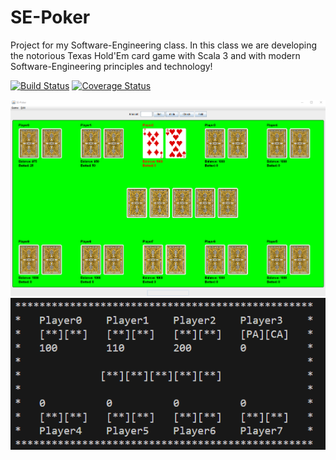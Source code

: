# SE-Poker

Project for my Software-Engineering class. In this class we are developing the notorious Texas Hold'Em card game with Scala 3 and with modern Software-Engineering principles and technology!

[![Build Status](https://img.shields.io/github/actions/workflow/status/PimpMX/SE-Poker/scala.yml?branch=main&label=Build)](https://github.com/PimpMX/SE-Poker/actions/workflows/scala.yml) [![Coverage Status](https://coveralls.io/repos/github/PimpMX/SE-Poker/badge.svg?branch=main)](https://coveralls.io/github/PimpMX/SE-Poker?branch=main)


<img src="assets/gui_img.png"/>
<img src="assets/tui_img.png"/>





